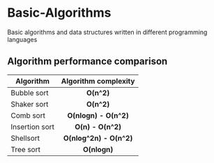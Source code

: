 # Basic-Algorithms
Basic algorithms and data structures written in different programming languages

## Algorithm performance comparison

| Algorithm      | Algorithm complexity    |
| -------------- |:-----------------------:|
| Bubble sort    | **O(n^2)**              |
| Shaker sort    | **O(n^2)**              |
| Comb sort      | **O(nlogn) - O(n^2)**   |
| Insertion sort | **O(n) - O(n^2)**       |
| Shellsort	 | **O(nlog^2n) - O(n^2)** |
| Tree sort	 | **O(nlogn)**		   |
